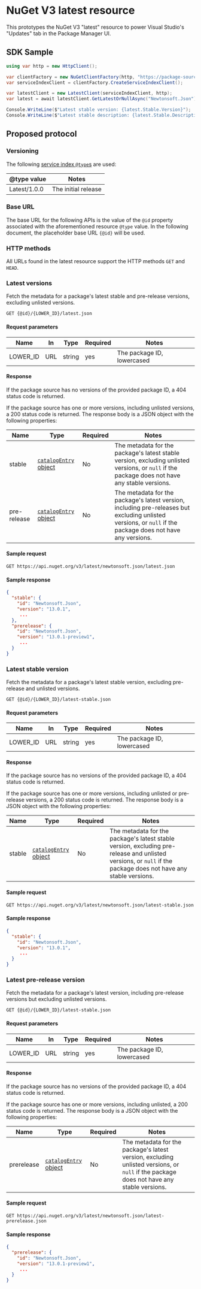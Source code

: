 # NuGet V3 latest resource

This prototypes the NuGet V3 "latest" resource to power Visual Studio's "Updates" tab in the Package Manager UI.

## SDK Sample

```cs
using var http = new HttpClient();

var clientFactory = new NuGetClientFactory(http, "https://package-source");
var serviceIndexClient = clientFactory.CreateServiceIndexClient();

var latestClient = new LatestClient(serviceIndexClient, http);
var latest = await latestClient.GetLatestOrNullAsync("Newtonsoft.Json");

Console.WriteLine($"Latest stable version: {latest.Stable.Version}");
Console.WriteLine($"Latest stable description: {latest.Stable.Description}");
```

## Proposed protocol

### Versioning

The following [service index `@type`s](https://docs.microsoft.com/en-us/nuget/api/overview#resources-and-schema) are used:

@type value | Notes
-- | --
Latest/1.0.0 | The initial release

### Base URL

The base URL for the following APIs is the value of the `@id` property associated with the aforementioned resource `@type` value. In the following document, the placeholder base URL `{@id}` will be used.

### HTTP methods

All URLs found in the latest resource support the HTTP methods `GET` and `HEAD`.

### Latest versions

Fetch the metadata for a package's latest stable and pre-release versions, excluding unlisted versions.

```
GET {@id}/{LOWER_ID}/latest.json
```

#### Request parameters

Name | In | Type | Required | Notes
-- | -- | -- | -- | --
LOWER_ID | URL | string | yes | The package ID, lowercased

#### Response

If the package source has no versions of the provided package ID, a 404 status code is returned.

If the package source has one or more versions, including unlisted versions, a 200 status code is returned. The response body is a JSON object with the following properties:

Name | Type | Required | Notes
-- | -- | -- | --
stable | [`catalogEntry` object](https://docs.microsoft.com/nuget/api/registration-base-url-resource#catalog-entry) | No | The metadata for the package's latest stable version, excluding unlisted versions, or `null` if the package does not have any stable versions.
pre-release | [`catalogEntry` object](https://docs.microsoft.com/nuget/api/registration-base-url-resource#catalog-entry) | No | The metadata for the package's latest version, including pre-releases but excluding unlisted versions, or `null` if the package does not have any versions.

#### Sample request

```
GET https://api.nuget.org/v3/latest/newtonsoft.json/latest.json
```

#### Sample response

```json
{
  "stable": {
    "id": "Newtonsoft.Json",
    "version": "13.0.1",
     ...
  },
  "prerelease": {
    "id": "Newtonsoft.Json",
    "version": "13.0.1-preview1",
     ...
  }
}
```

### Latest stable version

Fetch the metadata for a package's latest stable version, excluding pre-release and unlisted versions.

```
GET {@id}/{LOWER_ID}/latest-stable.json
```

#### Request parameters

Name | In | Type | Required | Notes
-- | -- | -- | -- | --
LOWER_ID | URL | string | yes | The package ID, lowercased

#### Response

If the package source has no versions of the provided package ID, a 404 status code is returned.

If the package source has one or more versions, including unlisted or pre-release versions, a 200 status code is returned. The response body is a JSON object with the following properties:

Name | Type | Required | Notes
-- | -- | -- | --
stable | [`catalogEntry` object](https://docs.microsoft.com/nuget/api/registration-base-url-resource#catalog-entry) | No | The metadata for the package's latest stable version, excluding pre-release and unlisted versions, or `null` if the package does not have any stable versions.

#### Sample request

```
GET https://api.nuget.org/v3/latest/newtonsoft.json/latest-stable.json
```

#### Sample response

```json
{
  "stable": {
    "id": "Newtonsoft.Json",
    "version": "13.0.1",
     ...
  }
}
```

### Latest pre-release version

Fetch the metadata for a package's latest version, including pre-release versions but excluding unlisted versions.

```
GET {@id}/{LOWER_ID}/latest-stable.json
```

#### Request parameters

Name | In | Type | Required | Notes
-- | -- | -- | -- | --
LOWER_ID | URL | string | yes | The package ID, lowercased

#### Response

If the package source has no versions of the provided package ID, a 404 status code is returned.

If the package source has one or more versions, including unlisted, a 200 status code is returned. The response body is a JSON object with the following properties:

Name | Type | Required | Notes
-- | -- | -- | --
prerelease | [`catalogEntry` object](https://docs.microsoft.com/nuget/api/registration-base-url-resource#catalog-entry) | No | The metadata for the package's latest version, excluding unlisted versions, or `null` if the package does not have any stable versions.

#### Sample request

```
GET https://api.nuget.org/v3/latest/newtonsoft.json/latest-prerelease.json
```

#### Sample response

```json
{
  "prerelease": {
    "id": "Newtonsoft.Json",
    "version": "13.0.1-preview1",
     ...
  }
}
```
